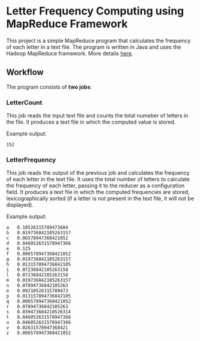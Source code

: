 # Letter Frequency Computing using MapReduce Framework 

This project is a simple MapReduce program that calculates the frequency of each letter in a text file. The program is written in Java and uses the Hadoop MapReduce framework. More details [here](Report.pdf).

## Workflow
The program consists of **two jobs**:

### LetterCount
This job reads the input text file and counts the total numeber of letters in the file.
It produces a text file in which the computed value is stored.

Example output:
```
152
```

### LetterFrequency
This job reads the output of the previous job and calculates the frequency of each letter in the text file. It uses the total number of letters to calculate the frequency of each letter, passing it to the reducer as a configuration field.
It produces a text file in which the computed frequencies are stored, lexicographically sorted (if a letter is not present in the text file, it will not be displayed).

Example output:
```
a	0.10526315789473684
b	0.019736842105263157
c	0.06578947368421052
d	0.046052631578947366
e	0.125
f	0.006578947368421052
g	0.019736842105263157
h	0.013157894736842105
i	0.07236842105263158
l	0.07236842105263158
m	0.019736842105263157
n	0.07894736842105263
o	0.09210526315789473
p	0.013157894736842105
q	0.006578947368421052
r	0.07894736842105263
s	0.039473684210526314
t	0.046052631578947366
u	0.046052631578947366
v	0.02631578947368421
z	0.006578947368421052
```
